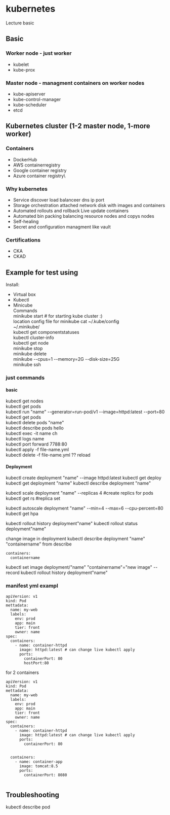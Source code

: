 # kubernetes
Lecture basic
## Basic
### Worker node - just worker
- kubelet
- kube-prox

### Master node - managment containers on worker nodes 
- kube-apiserver
- kube-control-manager
- kube-scheduler
- etcd

Kubernetes cluster (1-2 master node, 1-more worker)
---
### Containers
- DockerHub
- AWS containerregistry
- Google container registry
- Azure container registry\

### Why kubernetes
- Service discover load balanceer
    dns ip port
- Storage orchestration
    attached network disk with images and containers
- Automated rollouts and rollback
    Live update containers
- Automated bin packing
    balancing resource nodes and copys nodes
- Self-healing
- Secret and configuration managment
    like vault

### Certifications
- CKA
- CKAD

## Example for test using 
Install:
- Virtual box
- Kubectl
- Minicube\
Commands\
minikube start # for starting kube cluster :)\
location config file for minikube cat ~/.kube/config\
~/.minikube/\
kubectl get componentstatuses\
kubectl cluster-info\
kubectl get node\
minikube stop\
minikube delete\
minikube --cpus=1 --memory=2G --disk-size=25G\
minikube ssh

### just commands
#### basic
kubectl get nodes\
kubectl get pods\
kubectl run "name" --generator=run-pod/v1 --image=httpd:latest --port=80\
kubectl get pods\
kubectl delete pods "name"\
kubectl describe pods hello\
kubectl exec -it name ch\
kubectl logs name\
kubectl port forward 7788:80 \
kubectl apply -f file-name.yml\
kubectl delete -f file-name.yml  ?? reload

#### Deployment

kubectl create deployment "name" --image httpd:latest
kubectl get deploy
kubectl get deployment "name"
kubectl describe deployment "name"

kubectl scale deployment "name" --replicas 4 #create replics for pods
kubectl get rs  #replica set

kubectl autoscale deployment "name" --min=4 --max=6 --cpu-percent=80
kubectl get hpa

kubectl rollout history deployment\"name"
kubectl rollout status deployment\"name"

change image in deployment
kubectl describe deployment "name"
"containername" from describe
```
containers:
  containername
```
kubectl set image deployment/"name" "containername"="new image" --record
kubectl rollout history deployment\"name"


### manifest yml exampl

```
apiVersion: v1
kind: Pod
mettadata:
  name: my-web
  labels:
    env: prod
    app: main
    tier: front
    owner: name
spec:
  containers:
    - name: container-httpd
      image: httpd:latest # can change live kubectl apply
      ports:
        containerPort: 80
        hostPort:80
```
for 2 containers
```
apiVersion: v1
kind: Pod
mettadata:
  name: my-web
  labels:
    env: prod
    app: main
    tier: front
    owner: name
spec:
  containers:
    - name: container-httpd
      image: httpd:latest # can change live kubectl apply
      ports:
        containerPort: 80
        
  
  containers:
    - name: container-app
      image: tomcat:8.5
      ports:
        containerPort: 8080
        
```
## Troubleshooting

kubectl describe pod